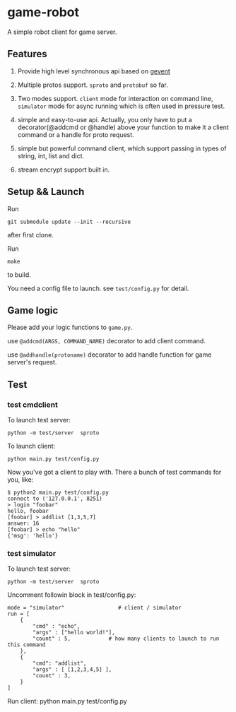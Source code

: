 # game-robot

A simple robot client for game server.

## Features

1. Provide high level synchronous api based on [gevent](http://gevent.org/)

2. Multiple protos support. `sproto` and `protobuf` so far.

3. Two modes support. `client` mode for interaction on command line, `simulator` mode for async running which is often used in pressure test.

3. simple and easy-to-use api. Actually, you only have to put a decorator(@addcmd or @handle) above your function to make it a client command or a handle for proto request.

4. simple but powerful command client, which support passing in types of string, int, list and dict.

5. stream encrypt support built in.

## Setup && Launch

Run

    git submodule update --init --recursive

after first clone.

Run

    make

to build.

You need a config file to launch. see `test/config.py` for detail.

## Game logic
Please add your logic functions to `game.py`.

use `@addcmd(ARGS, COMMAND_NAME)` decorator to add client command.

use `@addhandle(protoname)` decorator to add handle function for game server's request.

## Test

### test cmdclient
To launch test server:

    python -m test/server  sproto
    
To launch client:

    python main.py test/config.py

Now you've got a client to play with. There a bunch of test commands for you, like:

    $ python2 main.py test/config.py
    connect to ('127.0.0.1', 8251)
    > login "foobar"
    hello, foobar
    [foobar] > addlist [1,3,5,7]
    answer: 16
    [foobar] > echo "hello"
    {'msg': 'hello'}

### test simulator
To launch test server:

    python -m test/server  sproto

Uncomment followin block in test/config.py:

    mode = "simulator"                 # client / simulator
    run = [
        {
            "cmd" : "echo",
            "args" : ["hello world!"],
            "count" : 5,            # how many clients to launch to run this command
        },
        {
            "cmd": "addlist",
            "args" : [ [1,2,3,4,5] ],
            "count" : 3,
        }
    ]

Run client:
    python main.py test/config.py

